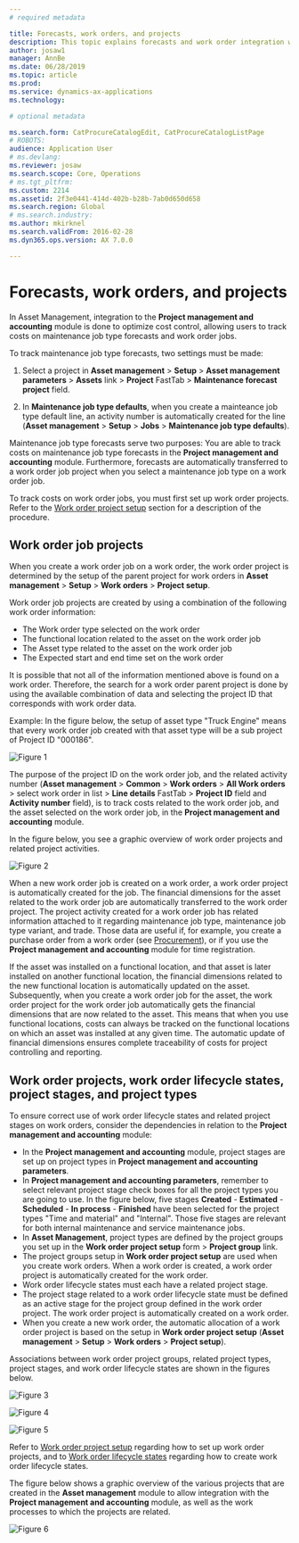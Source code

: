 ```yaml
---
# required metadata

title: Forecasts, work orders, and projects
description: This topic explains forecasts and work order integration with the Project management and accounting module in Asset Management.
author: josaw1
manager: AnnBe
ms.date: 06/28/2019
ms.topic: article
ms.prod: 
ms.service: dynamics-ax-applications
ms.technology: 

# optional metadata

ms.search.form: CatProcureCatalogEdit, CatProcureCatalogListPage
# ROBOTS: 
audience: Application User
# ms.devlang: 
ms.reviewer: josaw
ms.search.scope: Core, Operations
# ms.tgt_pltfrm: 
ms.custom: 2214
ms.assetid: 2f3e0441-414d-402b-b28b-7ab0d650d658
ms.search.region: Global
# ms.search.industry: 
ms.author: mkirknel
ms.search.validFrom: 2016-02-28
ms.dyn365.ops.version: AX 7.0.0

---
```


# Forecasts, work orders, and projects

In Asset Management, integration to the **Project management and accounting** module is done to optimize cost control, allowing users to track costs on maintenance job type forecasts and work order jobs.

To track maintenance job type forecasts, two settings must be made:

1. Select a project in **Asset management** > **Setup** > **Asset management parameters** > **Assets** link > **Project** FastTab > **Maintenance forecast project** field.

2. In **Maintenance job type defaults**, when you create a mainteance job type default line, an activity number is automatically created for the line (**Asset management** > **Setup** > **Jobs** > **Maintenance job type defaults**).

Maintenance job type forecasts serve two purposes: You are able to track costs on maintenance job type forecasts in the **Project management and accounting** module. Furthermore, forecasts are automatically transferred to a work order job project when you select a maintenance job type on a work order job.

To track costs on work order jobs, you must first set up work order projects. Refer to the [Work order project setup](../setup-for-work-orders/work-order-project-setup.md) section for a description of the procedure.

## Work order job projects

When you create a work order job on a work order, the work order project is determined by the setup of the parent project for work orders in **Asset management** > **Setup** > **Work orders** > **Project setup**.

Work order job projects are created by using a combination of the following work order information:

- The Work order type selected on the work order 
- The functional location related to the asset on the work order job
- The Asset type related to the asset on the work order job  
- The Expected start and end time set on the work order  

It is possible that not all of the information mentioned above is found on a work order. Therefore, the search for a work order parent project is done by using the available combination of data and selecting the project ID that corresponds with work order data.

Example: In the figure below, the setup of asset type "Truck Engine" means that every work order job created with that asset type will be a sub project of Project ID "000186".

![Figure 1](media/01-integration-to-pma.png)

The purpose of the project ID on the work order job, and the related activity number (**Asset management** > **Common** > **Work orders** > **All Work orders** > select work order in list > **Line details** FastTab > **Project ID** field and **Activity number** field), is to track costs related to the work order job, and the asset selected on the work order job, in the **Project management and accounting** module. 

In the figure below, you see a graphic overview of work order projects and related project activities.

![Figure 2](media/02-integration-to-pma.png)

When a new work order job is created on a work order, a work order project is automatically created for the job. The financial dimensions for the asset related to the work order job are automatically transferred to the work order project. The project activity created for a work order job has related information attached to it regarding maintenance job type, maintenance job type variant, and trade. Those data are useful if, for example, you create a purchase order from a work order (see [Procurement](../work-orders/procurement.md)), or if you use the **Project management and accounting** module for time registration.  

If the asset was installed on a functional location, and that asset is later installed on another functional location, the financial dimensions related to the new functional location is automatically updated on the asset. Subsequently, when you create a work order job for the asset, the work order project for the work order job automatically gets the financial dimensions that are now related to the asset. This means that when you use functional locations, costs can always be tracked on the functional locations on which an asset was installed at any given time. The automatic update of financial dimensions ensures complete traceability of costs for project controlling and reporting.  


## Work order projects, work order lifecycle states, project stages, and project types

To ensure correct use of work order lifecycle states and related project stages on work orders, consider the dependencies in relation to the **Project management and accounting** module:

- In the **Project management and accounting** module, project stages are set up on project types in **Project management and accounting parameters**.  
- In **Project management and accounting parameters**, remember to select relevant project stage check boxes for all the project types you are going to use. In the figure below, five stages **Created** - **Estimated** - **Scheduled** - **In process** - **Finished** have been selected for the project types "Time and material" and "Internal". Those five stages are relevant for both internal maintenance and service maintenance jobs.  
- In **Asset Management**, project types are defined by the project groups you set up in the **Work order project setup** form > **Project group** link.  
- The project groups setup in **Work order project setup** are used when you create work orders. When a work order is created, a work order project is automatically created for the work order.  
- Work order lifecycle states must each have a related project stage.  
- The project stage related to a work order lifecycle state must be defined as an active stage for the project group defined in the work order project. The work order project is automatically created on a work order.  
- When you create a new work order, the automatic allocation of a work order project is based on the setup in **Work order project setup** (**Asset management** > **Setup** > **Work orders** > **Project setup**).  

Associations between work order project groups, related project types, project stages, and work order lifecycle states are shown in the figures below.  

![Figure 3](media/03-integration-to-pma.png)

![Figure 4](media/04-integration-to-pma.png)

![Figure 5](media/05-integration-to-pma.png)

Refer to [Work order project setup](../setup-for-work-orders/work-order-project-setup.md) regarding how to set up work order projects, and to [Work order lifecycle states](../setup-for-work-orders/work-order-lifecycle-states.md) regarding how to create work order lifecycle states.

The figure below shows a graphic overview of the various projects that are created in the **Asset management** module to allow integration with the **Project management and accounting** module, as well as the work processes to which the projects are related.

![Figure 6](media/06-integration-to-pma.png)

